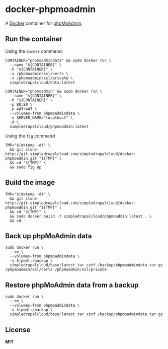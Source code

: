 # docker-phpmoadmin

A [Docker](https://docker.com/) container for [phpMoAdmin](http://www.phpmoadmin.com/).

## Run the container

Using the `docker` command:

    CONTAINER="phpmoadmindata" && sudo docker run \
      --name "${CONTAINER}" \
      -h "${CONTAINER}" \
      -v /phpmoadmin/ssl/certs \
      -v /phpmoadmin/ssl/private \
      simpledrupalcloud/data:latest

    CONTAINER="phpmoadmin" && sudo docker run \
      --name "${CONTAINER}" \
      -h "${CONTAINER}" \
      -p 80:80 \
      -p 443:443 \
      --volumes-from phpmoadmindata \
      -e SERVER_NAME="localhost" \
      -d \
      simpledrupalcloud/phpmoadmin:latest

Using the `fig` command

    TMP="$(mktemp -d)" \
      && git clone http://git.simpledrupalcloud.com/simpledrupalcloud/docker-phpmoadmin.git "${TMP}" \
      && cd "${TMP}" \
      && sudo fig up

## Build the image

    TMP="$(mktemp -d)" \
      && git clone http://git.simpledrupalcloud.com/simpledrupalcloud/docker-phpmoadmin.git "${TMP}" \
      && cd "${TMP}" \
      && sudo docker build -t simpledrupalcloud/phpmoadmin:latest . \
      && cd -

## Back up phpMoAdmin data

    sudo docker run \
      --rm \
      --volumes-from phpmoadmindata \
      -v $(pwd):/backup \
      simpledrupalcloud/base:latest tar czvf /backup/phpmoadmindata.tar.gz /phpmoadmin/ssl/certs /phpmoadmin/ssl/private

## Restore phpMoAdmin data from a backup

    sudo docker run \
      --rm \
      --volumes-from phpmoadmindata \
      -v $(pwd):/backup \
      simpledrupalcloud/base:latest tar xzvf /backup/phpmoadmindata.tar.gz

## License

**MIT**
